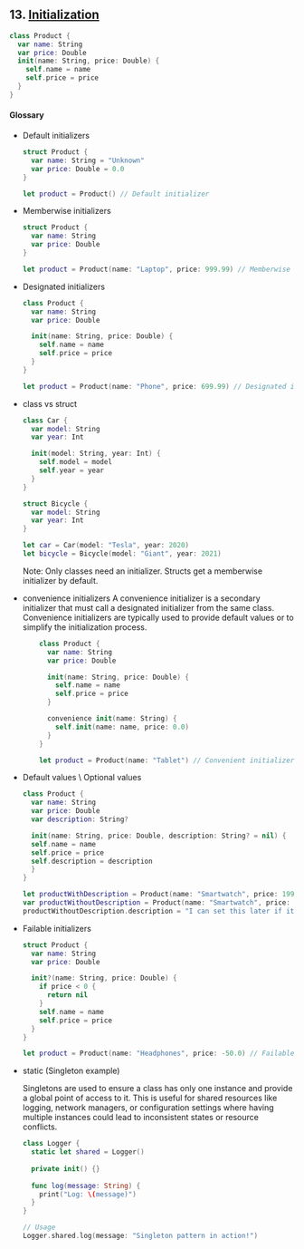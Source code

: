 ## 13. [Initialization](https://docs.swift.org/swift-book/LanguageGuide/Initialization.html)

   ```swift 
   class Product {
     var name: String 
     var price: Double 
     init(name: String, price: Double) {
       self.name = name
       self.price = price
     }
   }
   ```
   
   #### Glossary 
   
  * Default initializers
    ```swift
    struct Product {
      var name: String = "Unknown"
      var price: Double = 0.0
    }

    let product = Product() // Default initializer
    ```

  * Memberwise initializers
    ```swift
    struct Product {
      var name: String
      var price: Double
    }

    let product = Product(name: "Laptop", price: 999.99) // Memberwise initializer
    ```

  * Designated initializers
    ```swift
    class Product {
      var name: String
      var price: Double

      init(name: String, price: Double) {
        self.name = name
        self.price = price
      }
    }

    let product = Product(name: "Phone", price: 699.99) // Designated initializer
    ```

  * class vs struct
    ```swift
    class Car {
      var model: String
      var year: Int

      init(model: String, year: Int) {
        self.model = model
        self.year = year
      }
    }

    struct Bicycle {
      var model: String
      var year: Int
    }

    let car = Car(model: "Tesla", year: 2020)
    let bicycle = Bicycle(model: "Giant", year: 2021)
    ```

    Note: Only classes need an initializer. Structs get a memberwise initializer by default.
    
  * convenience initializers
  A convenience initializer is a secondary initializer that must call a designated initializer from the same class. Convenience initializers are typically used to provide default values or to simplify the initialization process.

    ```swift
        class Product {
          var name: String
          var price: Double

          init(name: String, price: Double) {
            self.name = name
            self.price = price
          }

          convenience init(name: String) {
            self.init(name: name, price: 0.0)
          }
        }

        let product = Product(name: "Tablet") // Convenient initializer
    ```

* Default values \ Optional values
  ```swift
  class Product {
    var name: String
    var price: Double
    var description: String?

    init(name: String, price: Double, description: String? = nil) {
    self.name = name
    self.price = price
    self.description = description
    }
  }

  let productWithDescription = Product(name: "Smartwatch", price: 199.99, description: "A wearable device")
  var productWithoutDescription = Product(name: "Smartwatch", price: 199.99) // Uses default value for description
  productWithoutDescription.description = "I can set this later if its a var and not a let"
  ```

* Failable initializers
    ```swift
    struct Product {
      var name: String
      var price: Double

      init?(name: String, price: Double) {
        if price < 0 {
          return nil
        }
        self.name = name
        self.price = price
      }
    }

    let product = Product(name: "Headphones", price: -50.0) // Failable initializer, returns nil
    ```

* static (Singleton example)

    Singletons are used to ensure a class has only one instance and provide a global point of access to it. This is useful for shared resources like logging, network managers, or configuration settings where having multiple instances could lead to inconsistent states or resource conflicts.

  ```swift
  class Logger {
    static let shared = Logger()
    
    private init() {}
    
    func log(message: String) {
      print("Log: \(message)")
    }
  }

  // Usage
  Logger.shared.log(message: "Singleton pattern in action!")
    ```